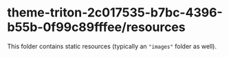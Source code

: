 # theme-triton-2c017535-b7bc-4396-b55b-0f99c89fffee/resources

This folder contains static resources (typically an `"images"` folder as well).
